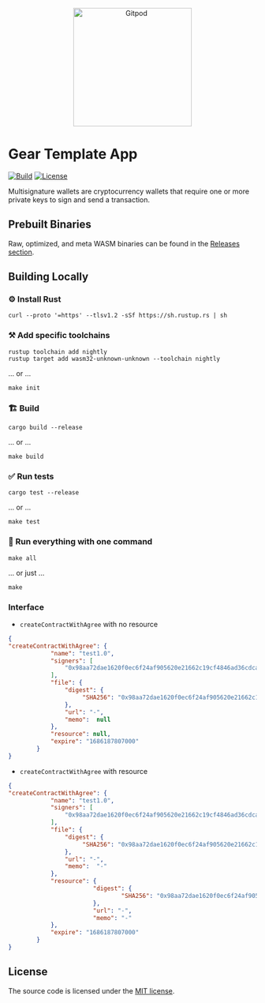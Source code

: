 <p align="center">
  <a href="https://gitpod.io/#https://github.com/gear-dapps/designer" target="_blank">
    <img src="https://gitpod.io/button/open-in-gitpod.svg" width="240" alt="Gitpod">
  </a>
</p>

# Gear Template App

[![Build][build_badge]][build_href]
[![License][lic_badge]][lic_href]

[build_badge]: https://github.com/gear-dapps/designer/workflows/Build/badge.svg
[build_href]: https://github.com/gear-dapps/designer/actions/workflows/build.yml

[lic_badge]: https://img.shields.io/badge/License-MIT-success
[lic_href]: https://github.com/gear-dapps/designer/blob/master/LICENSE

<!-- Description starts here -->

Multisignature wallets are cryptocurrency wallets that require one or more private keys to sign and send a transaction.

<!-- End of description -->

## Prebuilt Binaries

Raw, optimized, and meta WASM binaries can be found in the [Releases section](https://github.com/gear-dapps/designer/releases).

## Building Locally

### ⚙️ Install Rust

```shell
curl --proto '=https' --tlsv1.2 -sSf https://sh.rustup.rs | sh
```

### ⚒️ Add specific toolchains

```shell
rustup toolchain add nightly
rustup target add wasm32-unknown-unknown --toolchain nightly
```

... or ...

```shell
make init
```

### 🏗️ Build

```shell
cargo build --release
```

... or ...

```shell
make build
```

### ✅ Run tests

```shell
cargo test --release
```

... or ...

```shell
make test
```

### 🚀 Run everything with one command

```shell
make all
```

... or just ...

```shell
make
```

### Interface

- `createContractWithAgree` with no resource

```json
{
"createContractWithAgree": {
            "name": "test1.0",
            "signers": [
                "0x98aa72dae1620f0ec6f24af905620e21662c19cf4846ad36cdcaa7725e341707"
            ],
            "file": {
                "digest": {
                     "SHA256": "0x98aa72dae1620f0ec6f24af905620e21662c19cf4846ad36cdcaa7725e341707"
                },
                "url": "-",
                "memo":  null
            },
            "resource": null,
            "expire": "1686187807000"
        }
}
```

- `createContractWithAgree` with resource

```json
{
"createContractWithAgree": {
            "name": "test1.0",
            "signers": [
                "0x98aa72dae1620f0ec6f24af905620e21662c19cf4846ad36cdcaa7725e341707"
            ],
            "file": {
                "digest": {
                     "SHA256": "0x98aa72dae1620f0ec6f24af905620e21662c19cf4846ad36cdcaa7725e341707"
                },
                "url": "-",
                "memo":  "-"
            },
            "resource": {
                        "digest": {
                                "SHA256": "0x98aa72dae1620f0ec6f24af905620e21662c19cf4846ad36cdcaa7725e341707"
                        },
                        "url": "-",
                        "memo": "-"
            },
            "expire": "1686187807000"
        }
}
```

## License

The source code is licensed under the [MIT license](LICENSE).
